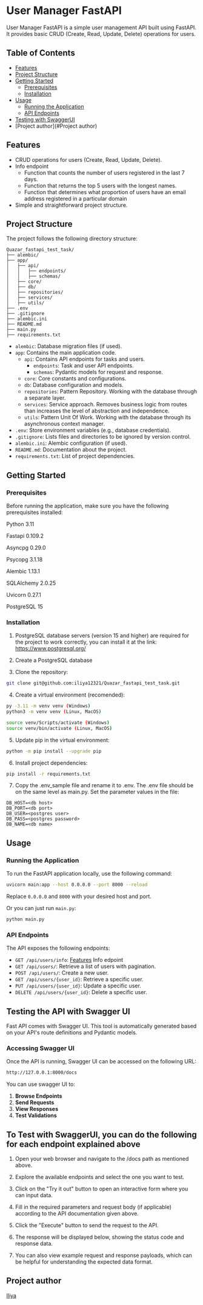 # User Manager FastAPI

User Manager FastAPI is a simple user management API built using FastAPI.
It provides basic CRUD (Create, Read, Update, Delete) operations for users.

## Table of Contents

- [Features](#features)
- [Project Structure](#project-structure)
- [Getting Started](#getting-started)
  - [Prerequisites](#prerequisites)
  - [Installation](#installation)
- [Usage](#usage)
  - [Running the Application](#running-the-application)
  - [API Endpoints](#api-endpoints)
- [Testing with SwaggerUI](#testing-the-api-with-swagger-ui)
- [Project author](#Project author)

## Features

- CRUD operations for users (Create, Read, Update, Delete).
- Info endpoint
  - Function that counts the number of users registered in the last 7 days.
  - Function that returns the top 5 users with the longest names.
  - Function that determines what proportion of users have an email address registered in a particular domain
- Simple and straightforward project structure.

## Project Structure

The project follows the following directory structure:

```text
Quazar_fastapi_test_task/
├── alembic/
├── app/
│   ├── api/
│   │   ├── endpoints/
│   │   ├── schemas/
│   ├── core/
│   ├── db/
│   ├── repositories/
│   ├── services/
│   ├── utils/
├── .env
├── .gitignore
├── alembic.ini
├── README.md
├── main.py
├── requirements.txt
```

- `alembic`: Database migration files (if used).
- `app`: Contains the main application code.
  - `api`: Contains API endpoints for tasks and users.
    - `endpoints`: Task and user API endpoints.
    - `schemas`: Pydantic models for request and response.
  - `core`: Core constants and configurations.
  - `db`: Database configuration and models.
  - `repositories`: Pattern Repository. Working with the database through a separate layer.
  - `services`: Service approach. Removes business logic from routes than increases the level of abstraction and independence.
  - `utils`: Pattern Unit Of Work. Working with the database through its asynchronous context manager.
- `.env`: Store environment variables (e.g., database credentials).
- `.gitignore`: Lists files and directories to be ignored by version control.
- `alembic.ini`: Alembic configuration (if used).
- `README.md`: Documentation about the project.
- `requirements.txt`: List of project dependencies.

## Getting Started

### Prerequisites

Before running the application, make sure you have the following prerequisites installed:

Python 3.11

Fastapi 0.109.2

Asyncpg 0.29.0

Psycopg 3.1.18

Alembic 1.13.1

SQLAlchemy 2.0.25

Uvicorn 0.27.1

PostgreSQL 15

### Installation

1. PostgreSQL database servers (version 15 and higher) are required for the project to work correctly,
you can install it at the link: <https://www.postgresql.org/>

2. Create a PostgreSQL database

3. Clone the repository:

```bash
git clone git@github.com:iliya12321/Quazar_fastapi_test_task.git
```

4. Create a virtual environment (recomended):

```bash
py -3.11 -m venv venv (Windows)
python3 -m venv venv (Linux, MacOS)

source venv/Scripts/activate (Windows)
source venv/bin/activate (Linux, MacOS)
```

5. Update pip in the virtual environment:

```bash
python -m pip install --upgrade pip
```

6. Install project dependencies:

```bash
pip install -r requirements.txt
```

7. Copy the .env_sample file and rename it to .env. The .env file should be on the same level as main.py. Set the parameter values in the file:

```text
DB_HOST=<db host>
DB_PORT=<db port>
DB_USER=<postgres user>
DB_PASS=<postgres password>
DB_NAME=<db name>
```

## Usage

### Running the Application

To run the FastAPI application locally, use the following command:

```bash
uvicorn main:app --host 0.0.0.0 --port 8000 --reload
```

Replace `0.0.0.0` and `8000` with your desired host and port.

Or you can just run `main.py`:

```bash
python main.py
```

### API Endpoints

The API exposes the following endpoints:

- `GET /api/users/info`: [Features](#features) Info edpoint
- `GET /api/users/`: Retrieve a list of users with pagination.
- `POST /api/users/`: Create a new user.
- `GET /api/users/{user_id}`: Retrieve a specific user.
- `PUT /api/users/{user_id}`: Update a specific user.
- `DELETE /api/users/{user_id}`: Delete a specific user.

## Testing the API with Swagger UI

Fast API comes with Swagger UI. This tool is automatically generated based on your API's route definitions and Pydantic models.

### Accessing Swagger UI

Once the API is running, Swagger UI can be accessed on the following URL:

```bash
http://127.0.0.1:8000/docs
```

You can use swagger UI to:

1. **Browse Endpoints**
2. **Send Requests**
3. **View Responses**
4. **Test Validations**

## To Test with SwaggerUI, you can do the following for each endpoint explained above

1. Open your web browser and navigate to the /docs path as mentioned above.

2. Explore the available endpoints and select the one you want to test.

3. Click on the "Try it out" button to open an interactive form where you can input data.

4. Fill in the required parameters and request body (if applicable) according to the API documentation given above.

5. Click the "Execute" button to send the request to the API.

6. The response will be displayed below, showing the status code and response data.

7. You can also view example request and response payloads, which can be helpful for understanding the expected data format.

## Project author

[Iliya](https://github.com/iliya12321)
